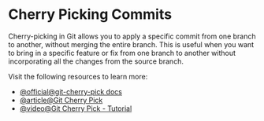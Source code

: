 # Cherry Picking Commits

Cherry-picking in Git allows you to apply a specific commit from one branch to another, without merging the entire branch. This is useful when you want to bring in a specific feature or fix from one branch to another without incorporating all the changes from the source branch.

Visit the following resources to learn more:

- [@official@git-cherry-pick docs](https://git-scm.com/docs/git-cherry-pick)
- [@article@Git Cherry Pick](https://www.atlassian.com/git/tutorials/cherry-pick)
- [@video@Git Cherry Pick - Tutorial](https://youtu.be/i657Bg_HAWI?si=3jjn2X8Hi1na--F4)